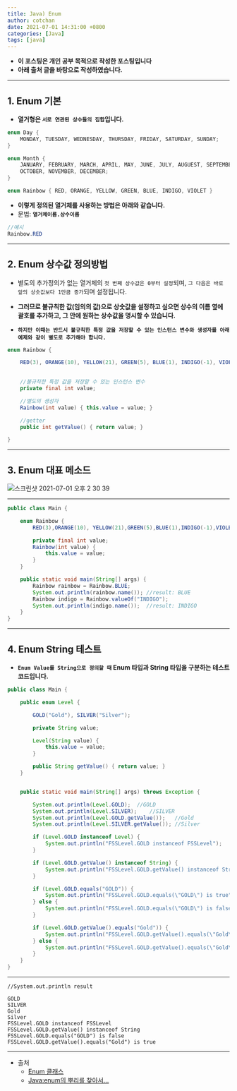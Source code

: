 ```yaml
---
title: Java) Enum
author: cotchan
date: 2021-07-01 14:31:00 +0800
categories: [Java]
tags: [java]   
---
```


+ **이 포스팅은 개인 공부 목적으로 작성한 포스팅입니다**
+ **아래 출처 글을 바탕으로 작성하였습니다.**

---

## 1. Enum 기본

+ **열거형은 `서로 연관된 상수들의 집합`입니다.**

```java
enum Day {
	MONDAY, TUESDAY, WEDNESDAY, THURSDAY, FRIDAY, SATURDAY, SUNDAY;
}

enum Month {
	JANUARY, FEBRUARY, MARCH, APRIL, MAY, JUNE, JULY, AUGUEST, SEPTEMBER,
	OCTOBER, NOVEMBER, DECEMBER;
}

enum Rainbow { RED, ORANGE, YELLOW, GREEN, BLUE, INDIGO, VIOLET }
```

+ **이렇게 정의된 열거체를 사용하는 방법은 아래와 같습니다.**
+ 문법: **`열거체이름.상수이름`**

```java
//예시
Rainbow.RED
```

---

## 2. Enum 상수값 정의방법

+ 별도의 추가정의가 없는 열거체의 `첫 번째 상수값은 0부터 설정`되며, `그 다음은 바로 앞의 상숫값보다 1만큼 증가`되며 설정됩니다.

+ **그러므로 불규칙한 값(임의의 값)으로 상숫값을 설정하고 싶으면 상수의 이름 옆에 괄호를 추가하고, 그 안에 원하는 상수값을 명시할 수 있습니다.**

+ **`하지만 이때는 반드시 불규칙한 특정 값을 저장할 수 있는 인스턴스 변수와 생성자를 아래 예제와 같이 별도로 추가해야 합니다.`**


```java
enum Rainbow {

    RED(3), ORANGE(10), YELLOW(21), GREEN(5), BLUE(1), INDIGO(-1), VIOLET(-11);

 
    //불규칙한 특정 값을 저장할 수 있는 인스턴스 변수
    private final int value;

    //별도의 생성자
    Rainbow(int value) { this.value = value; }

    //getter
    public int getValue() { return value; }

}
```

---

## 3. Enum 대표 메소드

![스크린샷 2021-07-01 오후 2 30 39](https://user-images.githubusercontent.com/75410527/124070780-55c7fd80-da79-11eb-8cb6-7a826abe34a3.png)

---

```java
public class Main {

    enum Rainbow {
        RED(3),ORANGE(10), YELLOW(21),GREEN(5),BLUE(1),INDIGO(-1),VIOLET(-11);

        private final int value;
        Rainbow(int value) {
            this.value = value;
        }
    }

    public static void main(String[] args) {
        Rainbow rainbow = Rainbow.BLUE;
        System.out.println(rainbow.name()); //result: BLUE
        Rainbow indigo = Rainbow.valueOf("INDIGO");
        System.out.println(indigo.name());  //result: INDIGO
    }
}

```

---

## 4. Enum String 테스트

+ **`Enum Value를 String으로 정의할 때` Enum 타입과 String 타입을 구분하는 테스트 코드입니다.**

```java
public class Main {

    public enum Level {

        GOLD("Gold"), SILVER("Silver");

        private String value;

        Level(String value) {
            this.value = value;
        }

        public String getValue() { return value; }
    }


    public static void main(String[] args) throws Exception {

        System.out.println(Level.GOLD);  //GOLD
        System.out.println(Level.SILVER);    //SILVER
        System.out.println(Level.GOLD.getValue());   //Gold
        System.out.println(Level.SILVER.getValue()); //Silver

        if (Level.GOLD instanceof Level) {
            System.out.println("FSSLevel.GOLD instanceof FSSLevel");    //here
        }

        if (Level.GOLD.getValue() instanceof String) {
            System.out.println("FSSLevel.GOLD.getValue() instanceof String");   //here
        }

        if (Level.GOLD.equals("GOLD")) {
            System.out.println("FSSLevel.GOLD.equals(\"GOLD\") is true");
        } else {
            System.out.println("FSSLevel.GOLD.equals(\"GOLD\") is false");  //here
        }

        if (Level.GOLD.getValue().equals("Gold")) {
            System.out.println("FSSLevel.GOLD.getValue().equals(\"Gold\") is true");    //here
        } else {
            System.out.println("FSSLevel.GOLD.getValue().equals(\"Gold\") is true");
        }
    }
}
```

---

```
//System.out.println result

GOLD
SILVER
Gold
Silver
FSSLevel.GOLD instanceof FSSLevel
FSSLevel.GOLD.getValue() instanceof String
FSSLevel.GOLD.equals("GOLD") is false
FSSLevel.GOLD.getValue().equals("Gold") is true
```

---

+ 출처
  + [Enum 클래스](http://tcpschool.com/java/java_api_enum)
  + [Java:enum의 뿌리를 찾아서...](https://www.nextree.co.kr/p11686/)
